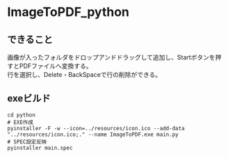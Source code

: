 # ImageToPDF_python

## できること
画像が入ったフォルダをドロップアンドドラッグして追加し、Startボタンを押すとPDFファイルへ変換する。  
行を選択し、Delete・BackSpaceで行の削除ができる。

## exeビルド

```commandline
cd python
# EXE作成
pyinstaller -F -w --icon=../resources/icon.ico --add-data "../resources/icon.ico;." --name ImageToPDF.exe main.py
# SPEC設定反映
pyinstaller main.spec
```
